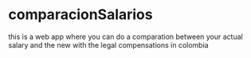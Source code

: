 # comparacionSalarios
this is a web app where you can do a comparation between your actual salary and the new with the legal compensations in colombia 
